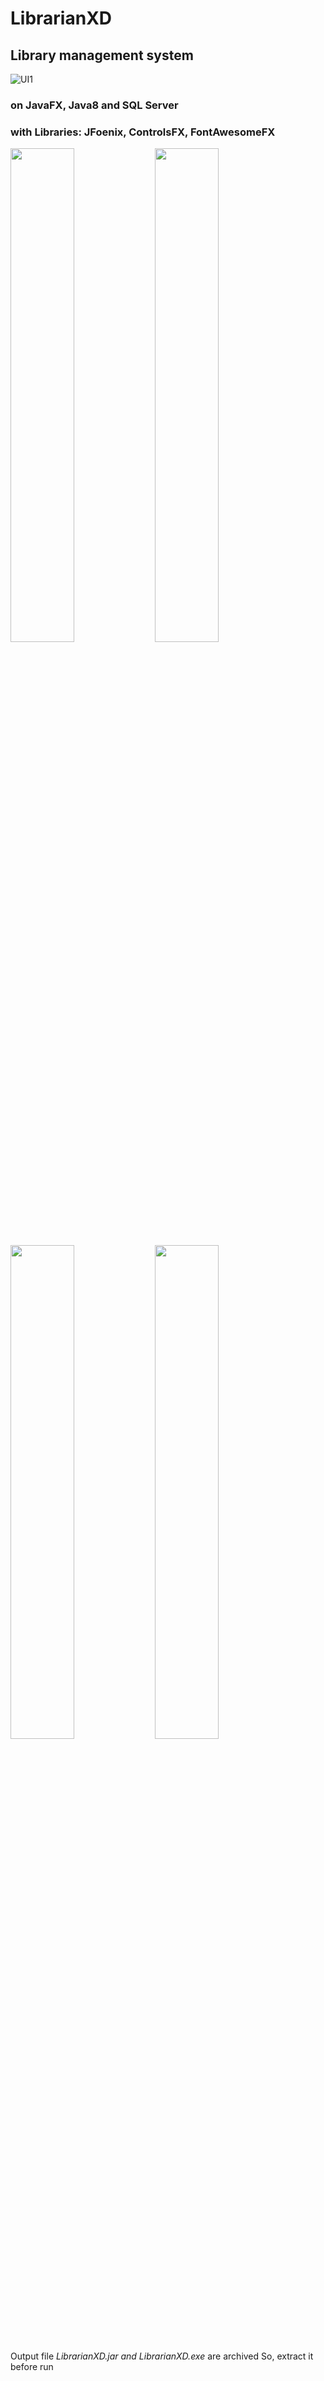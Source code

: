 # LibrarianXD
## Library management system

![UI1](https://i.ibb.co/k38qc67/ezgif-7-5ebb2ca0c413.gif)


### on JavaFX, Java8 and SQL Server
### with Libraries: JFoenix, ControlsFX, FontAwesomeFX 

<img src="https://i.ibb.co/RHmFFVx/Screenshot-78.png" width="45%" height="45%">  <img src="https://i.ibb.co/8dDdWPs/Screenshot-79.png" width="45%" height="45%">
<img src="https://i.ibb.co/RvHLgnr/Screenshot-80.png" width="45%" height="45%">  <img src="https://i.ibb.co/s9sfvgh/Screenshot-81.png" width="45%" height="45%">

Output file *LibrarianXD.jar and LibrarianXD.exe* are archived So, extract it before run
